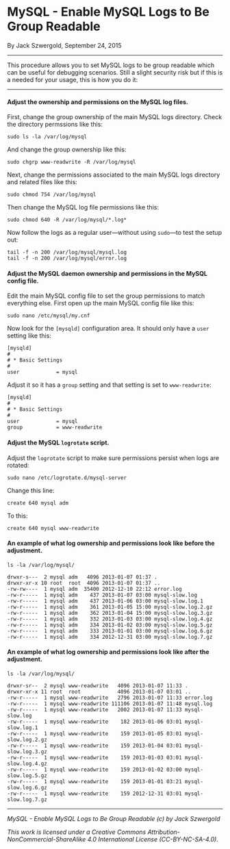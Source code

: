 # MySQL - Enable MySQL Logs to Be Group Readable

By Jack Szwergold, September 24, 2015

***

This procedure allows you to set MySQL logs to be group readable which can be useful for debugging scenarios. Still a slight security risk but if this is a needed for your usage, this is how you do it:

***

#### Adjust the ownership and permissions on the MySQL log files.

First, change the group ownership of the main MySQL logs directory. Check the directory permssions like this:

	sudo ls -la /var/log/mysql

And change the group ownership like this:

	sudo chgrp www-readwrite -R /var/log/mysql

Next, change the permissions associated to the main MySQL logs directory and related files like this:

	sudo chmod 754 /var/log/mysql
	
Then change the MySQL log file permissions like this:

	sudo chmod 640 -R /var/log/mysql/*.log*

Now follow the logs as a regular user—without using `sudo`—to test the setup out:

	tail -f -n 200 /var/log/mysql/mysql.log
	tail -f -n 200 /var/log/mysql/error.log

#### Adjust the MySQL daemon ownership and permissions in the MySQL config file.

Edit the main MySQL config file to set the group permissions to match everything else. First open up the main MySQL config file like this:

	sudo nano /etc/mysql/my.cnf

Now look for the `[mysqld]` configuration area. It should only have a `user` setting like this:

	[mysqld]
	#
	# * Basic Settings
	#
	user            = mysql

Adjust it so it has a `group` setting and that setting is set to `www-readwrite`:

	[mysqld]
	#
	# * Basic Settings
	#
	user            = mysql
	group           = www-readwrite

#### Adjust the MySQL `logrotate` script.

Adjust the `logrotate` script to make sure permissions persist when logs are rotated:

	sudo nano /etc/logrotate.d/mysql-server

Change this line:

    create 640 mysql adm

To this:

    create 640 mysql www-readwrite

#### An example of what log ownership and permissions look like before the adjustment.

	ls -la /var/log/mysql/
	
	drwxr-s---  2 mysql adm   4096 2013-01-07 01:37 .
	drwxr-xr-x 10 root  root  4096 2013-01-07 01:37 ..
	-rw-rw----  1 mysql adm  35400 2012-12-10 22:12 error.log
	-rw-r-----  1 mysql adm    437 2013-01-07 03:00 mysql-slow.log
	-rw-r-----  1 mysql adm    437 2013-01-06 03:00 mysql-slow.log.1
	-rw-r-----  1 mysql adm    361 2013-01-05 15:00 mysql-slow.log.2.gz
	-rw-r-----  1 mysql adm    362 2013-01-04 15:00 mysql-slow.log.3.gz
	-rw-r-----  1 mysql adm    332 2013-01-03 03:00 mysql-slow.log.4.gz
	-rw-r-----  1 mysql adm    334 2013-01-02 03:00 mysql-slow.log.5.gz
	-rw-r-----  1 mysql adm    333 2013-01-01 03:00 mysql-slow.log.6.gz
	-rw-r-----  1 mysql adm    334 2012-12-31 03:00 mysql-slow.log.7.gz

#### An example of what log ownership and permissions look like after the adjustment.

	ls -la /var/log/mysql/
	
	drwxr-sr--  2 mysql www-readwrite   4096 2013-01-07 11:33 .
	drwxr-xr-x 11 root  root            4096 2013-01-07 03:01 ..
	-rw-r-----  1 mysql www-readwrite   2796 2013-01-07 11:33 error.log
	-rw-r-----  1 mysql www-readwrite 111106 2013-01-07 11:48 mysql.log
	-rw-r-----  1 mysql www-readwrite   2002 2013-01-07 11:33 mysql-slow.log
	-rw-r-----  1 mysql www-readwrite    182 2013-01-06 03:01 mysql-slow.log.1
	-rw-r-----  1 mysql www-readwrite    159 2013-01-05 03:01 mysql-slow.log.2.gz
	-rw-r-----  1 mysql www-readwrite    159 2013-01-04 03:01 mysql-slow.log.3.gz
	-rw-r-----  1 mysql www-readwrite    159 2013-01-03 03:01 mysql-slow.log.4.gz
	-rw-r-----  1 mysql www-readwrite    159 2013-01-02 03:00 mysql-slow.log.5.gz
	-rw-r-----  1 mysql www-readwrite    159 2013-01-01 03:21 mysql-slow.log.6.gz
	-rw-r-----  1 mysql www-readwrite    159 2012-12-31 03:01 mysql-slow.log.7.gz

***

*MySQL - Enable MySQL Logs to Be Group Readable (c) by Jack Szwergold*

*This work is licensed under a Creative Commons Attribution-NonCommercial-ShareAlike 4.0 International License (CC-BY-NC-SA-4.0).*